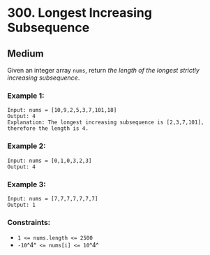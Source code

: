 # 300. Longest Increasing Subsequence


## Medium

Given an integer array `nums`, return *the length of the longest strictly increasing subsequence*.

### Example 1:
```console
Input: nums = [10,9,2,5,3,7,101,18]
Output: 4
Explanation: The longest increasing subsequence is [2,3,7,101], therefore the length is 4.
```

### Example 2:
```console
Input: nums = [0,1,0,3,2,3]
Output: 4
```

### Example 3:
```console
Input: nums = [7,7,7,7,7,7,7]
Output: 1
```

### Constraints:

- `1 <= nums.length <= 2500`
- `-10`^4^` <= nums[i] <= 10`^4^